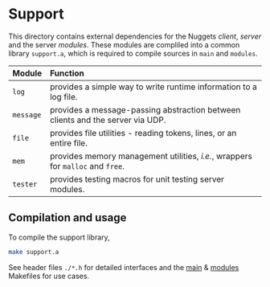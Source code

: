 # Support

 This directory contains external dependencies for the Nuggets *client*, *server* and the server *modules*. These modules are compliled into a common library `support.a`, which is required to compile sources in `main` and `modules`.

| Module  | Function     |
| :------ | :------------ |
| `log` | provides a simple way to write runtime information to a log file. |
| `message`  | provides a message-passing abstraction between clients and the server via UDP. |
| `file`| provides file utilities - reading tokens, lines, or an entire file.|
| `mem`  | provides memory management utilities, *i.e.*, wrappers for `malloc` and `free`.   |
| `tester`  | provides testing macros for unit testing server modules.  |

## Compilation and usage

To compile the support library,

```bash
make support.a
```

See header files `./*.h` for detailed interfaces and the [main](../main/Makefile) & [modules](../modules/Makefile) Makefiles for use cases.
